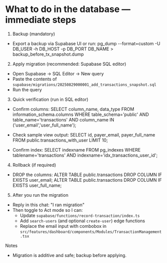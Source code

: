 # What to do in the database — immediate steps

1) Backup (mandatory)
- Export a backup via Supabase UI or run:
  pg_dump --format=custom -U DB_USER -h DB_HOST -p DB_PORT DB_NAME > backup_before_tx_snapshot.dump

2) Apply migration (recommended: Supabase SQL editor)
- Open Supabase → SQL Editor → New query
- Paste the contents of `supabase/migrations/20250829000001_add_transactions_snapshot.sql`
- Run the query

3) Quick verification (run in SQL editor)
- Confirm columns:
  SELECT column_name, data_type
  FROM information_schema.columns
  WHERE table_schema='public' AND table_name='transactions'
    AND column_name IN ('user_email','user_full_name');

- Check sample view output:
  SELECT id, payer_email, payer_full_name FROM public.transactions_with_user LIMIT 10;

- Confirm index:
  SELECT indexname FROM pg_indexes WHERE tablename='transactions' AND indexname='idx_transactions_user_id';

4) Rollback (if required)
- DROP the columns:
  ALTER TABLE public.transactions DROP COLUMN IF EXISTS user_email;
  ALTER TABLE public.transactions DROP COLUMN IF EXISTS user_full_name;

5) After you run the migration
- Reply in this chat: "I ran migration"
- Then toggle to Act mode so I can:
  - Update `supabase/functions/record-transaction/index.ts`
  - Add `search-users` (and optional `create-user`) edge functions
  - Replace the email input with combobox in `src/features/dashboard/components/Modules/TransactionManagement.tsx`

Notes
- Migration is additive and safe; backup before applying.
